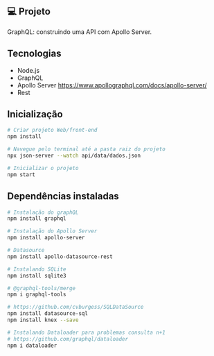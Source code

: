 ## 💻 Projeto

GraphQL: construindo uma API com Apollo Server.

## Tecnologias 
- Node.js
- GraphQL
- Apollo Server  https://www.apollographql.com/docs/apollo-server/
- Rest

## Inicialização
```sh
# Criar projeto Web/front-end
npm install

# Navegue pelo terminal até a pasta raiz do projeto
npx json-server --watch api/data/dados.json

# Inicializar o projeto
npm start
```

## Dependências instaladas
```sh
# Instalação do graphQL
npm install graphql
```

```sh
# Instalação do Apollo Server
npm install apollo-server

# Datasource
npm install apollo-datasource-rest

# Instalando SQLite
npm install sqlite3

# @graphql-tools/merge
npm i graphql-tools

# https://github.com/cvburgess/SQLDataSource
npm install datasource-sql
npm install knex --save

# Instalando Dataloader para problemas consulta n+1
# https://github.com/graphql/dataloader
npm i dataloader
```